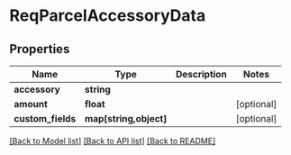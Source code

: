 # ReqParcelAccessoryData

## Properties
Name | Type | Description | Notes
------------ | ------------- | ------------- | -------------
**accessory** | **string** |  | 
**amount** | **float** |  | [optional] 
**custom_fields** | **map[string,object]** |  | [optional] 

[[Back to Model list]](../README.md#documentation-for-models) [[Back to API list]](../README.md#documentation-for-api-endpoints) [[Back to README]](../README.md)


